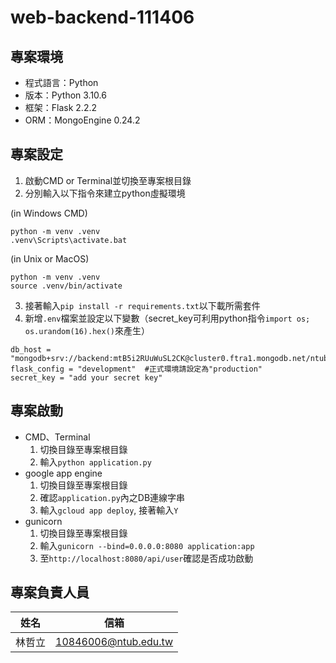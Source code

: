 # web-backend-111406

## 專案環境

- 程式語言：Python
- 版本：Python 3.10.6
- 框架：Flask 2.2.2
- ORM：MongoEngine 0.24.2

## 專案設定

1. 啟動CMD or Terminal並切換至專案根目錄
2. 分別輸入以下指令來建立python虛擬環境

(in Windows CMD)

```cmd=
python -m venv .venv
.venv\Scripts\activate.bat
```

(in Unix or MacOS)

```terminal=
python -m venv .venv
source .venv/bin/activate
```

3. 接著輸入`pip install -r requirements.txt`以下載所需套件
4. 新增`.env`檔案並設定以下變數（secret_key可利用python指令`import os; os.urandom(16).hex()`來產生）

```
db_host = "mongodb+srv://backend:mtB5i2RUuWuSL2CK@cluster0.ftra1.mongodb.net/ntubapp"
flask_config = "development"  #正式環境請設定為"production"
secret_key = "add your secret key"
```

## 專案啟動

- CMD、Terminal
    1. 切換目錄至專案根目錄
    2. 輸入`python application.py`
- google app engine
    1. 切換目錄至專案根目錄
    2. 確認`application.py`內之DB連線字串
    3. 輸入`gcloud app deploy`, 接著輸入`Y`
- gunicorn
    1. 切換目錄至專案根目錄
    2. 輸入`gunicorn --bind=0.0.0.0:8080 application:app`
    3. 至`http://localhost:8080/api/user`確認是否成功啟動

## 專案負責人員

|  姓名  |         信箱         |
|:------:|:--------------------:|
| 林哲立 | 10846006@ntub.edu.tw |